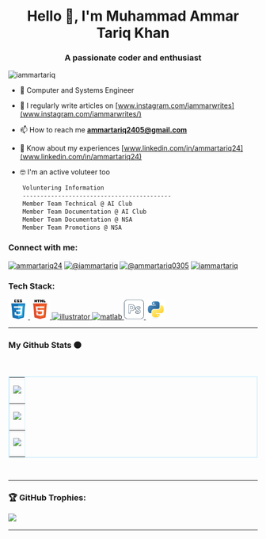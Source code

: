 <h1 align="center">Hello 👋, I'm Muhammad Ammar Tariq Khan</h1>
<h3 align="center">A passionate coder and enthusiast</h3>

<p align="left"> <img src="https://komarev.com/ghpvc/?username=iammartariq&label=Profile%20views&color=0e75b6&style=flat" alt="iammartariq" /> </p>


- 🌱 Computer and Systems Engineer

- 📝 I regularly write articles on [www.instagram.com/iammarwrites](www.instagram.com/iammarwrites/)

- 📫 How to reach me **ammartariq2405@gmail.com**

- 📄 Know about my experiences [www.linkedin.com/in/ammartariq24](www.linkedin.com/in/ammartariq24)

- 🤓 I'm an active voluteer too

```
    Voluntering Information
    ------------------------------------------
    Member Team Technical @ AI Club
    Member Team Documentation @ AI Club
    Member Team Documentation @ NSA
    Member Team Promotions @ NSA
```

<h3 align="left">Connect with me:</h3>
<p align="left">
<a href="https://linkedin.com/in/ammartariq24" target="blank"><img align="center" src="https://raw.githubusercontent.com/rahuldkjain/github-profile-readme-generator/master/src/images/icons/Social/linked-in-alt.svg" alt="ammartariq24" height="30" width="40" /></a>
<a href="https://instagram.com/iammartariq/" target="blank"><img align="center" src="https://raw.githubusercontent.com/rahuldkjain/github-profile-readme-generator/master/src/images/icons/Social/instagram.svg" alt="@iammartariq" height="30" width="40" /></a>
<a href="https://www.hackerrank.com/@ammartariq0305" target="blank"><img align="center" src="https://raw.githubusercontent.com/rahuldkjain/github-profile-readme-generator/master/src/images/icons/Social/hackerrank.svg" alt="@ammartariq0305" height="30" width="40" /></a>
<a href="https://www.leetcode.com/iammartariq" target="blank"><img align="center" src="https://raw.githubusercontent.com/rahuldkjain/github-profile-readme-generator/master/src/images/icons/Social/leet-code.svg" alt="iammartariq" height="30" width="40" /></a>
</p>

<h3 align="left">Tech Stack:</h3>
<p align="left"> <a href="https://www.w3schools.com/css/" target="_blank" rel="noreferrer"> <img src="https://raw.githubusercontent.com/devicons/devicon/master/icons/css3/css3-original-wordmark.svg" alt="css3" width="40" height="40"/> </a> <a href="https://www.w3.org/html/" target="_blank" rel="noreferrer"> <img src="https://raw.githubusercontent.com/devicons/devicon/master/icons/html5/html5-original-wordmark.svg" alt="html5" width="40" height="40"/> </a> <a href="https://www.adobe.com/in/products/illustrator.html" target="_blank" rel="noreferrer"> <img src="https://www.vectorlogo.zone/logos/adobe_illustrator/adobe_illustrator-icon.svg" alt="illustrator" width="40" height="40"/> </a> <a href="https://www.mathworks.com/" target="_blank" rel="noreferrer"> <img src="https://upload.wikimedia.org/wikipedia/commons/2/21/Matlab_Logo.png" alt="matlab" width="40" height="40"/> </a> <a href="https://www.photoshop.com/en" target="_blank" rel="noreferrer"> <img src="https://raw.githubusercontent.com/devicons/devicon/master/icons/photoshop/photoshop-line.svg" alt="photoshop" width="40" height="40"/> </a> <a href="https://www.python.org" target="_blank" rel="noreferrer"> <img src="https://raw.githubusercontent.com/devicons/devicon/master/icons/python/python-original.svg" alt="python" width="40" height="40"/> </a> </p>

<hr>
<h3>My Github Stats 🟠 </h3>
  

<br>

<table align="center" border="2" bordercolor="#D6F0FC">
    <tr>
       <td align="center">
                
 ![](https://github-readme-stats.vercel.app/api/top-langs?username=iammartariq&show_icons=true&locale=en&layout=compact)
     </td>
    
 </tr>

    
  <tr>
    <td align="center">  
        
![](https://github-readme-stats.vercel.app/api?username=iammartariq&theme=omni&hide_border=false&include_all_commits=false&count_private=false)</td>

</td>       
   </tr> 

   <tr>
       <td align="center">
           
![](https://github-readme-streak-stats.herokuapp.com/?user=iammartariq&theme=omni&hide_border=false)
       </td>
   </tr>
</table>



</br>

<hr>


### 🏆 GitHub  Trophies:  
 
![](https://github-profile-trophy.vercel.app/?username=iammartariq&theme=onedark&no-frame=false&no-bg=true&margin-w=4)
 

<hr>



</details>
</br></br>
    
<div align="center">
